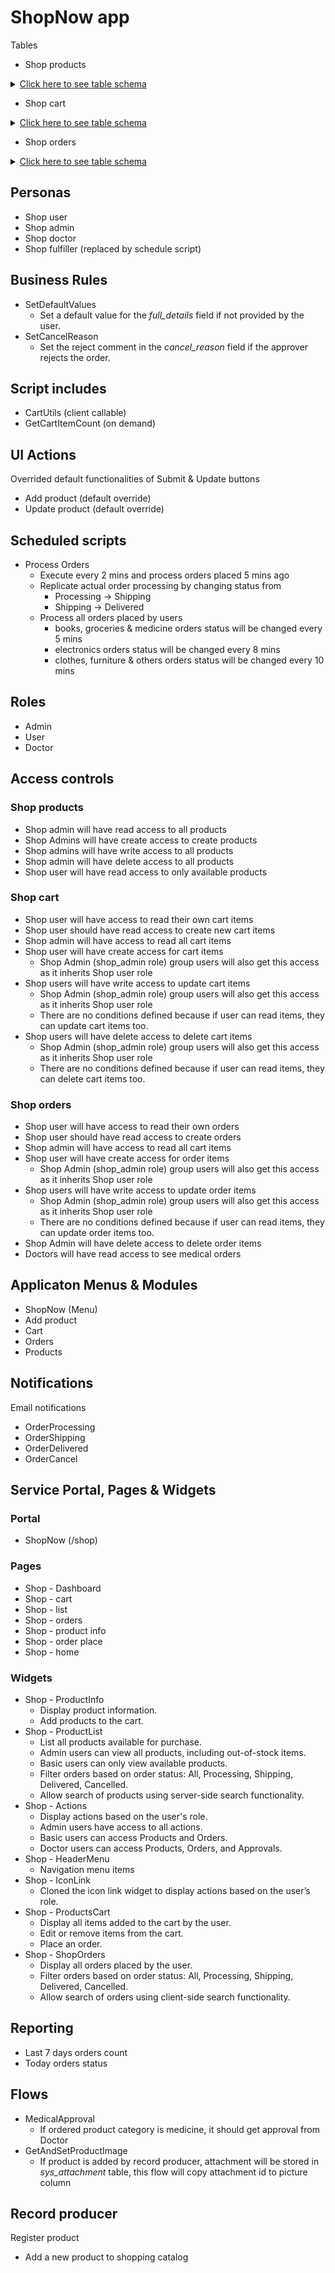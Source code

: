 # ShopNow app

Tables
- Shop products

<details>
<summary><ins>Click here to see table schema</ins></summary>
Extends from: task

**Fields**

| Label               | Internal name       | Type                  | Mandatory | Choice options                                                  | Default value |
|---------------------|---------------------|-----------------------|-----------|-----------------------------------------------------------------|---------------|
| Title               | title               | String (Full UTF-8)   | Y         |                                                                 |               |
| Product Description | product_description | HTML                  | Y         |                                                                 |               |
| Price               | price               | Floating Point Number | Y         |                                                                 |               |
| Full details        | full_details        | HTML                  |           |                                                                 |               |
| Category            | category            | Choice                | Y         | books, electronics, grocery, clothes, mediine, funiture, others |               |
| Available           | available           | True/False            |           |                                                                 | false         |
| Picture             | picture             | Image                 | Y         |                                                                 |               |



</details>

- Shop cart

<details>
<summary><ins>Click here to see table schema</ins></summary>
Extends from: task

**Fields**

| Label        | Internal name | Type                      | Mandatory |
|--------------|---------------|---------------------------|-----------|
| Product      | product       | Refernce -> Shop products | Y         |
| Total amount | total_amount  | Floating Point Number     | Y         |
| Quantity     | quantity      | Integer                   | Y         |
| Added by     | cart_user     | Reference -> User         | Y         |


</details>

- Shop orders

<details>
<summary><ins>Click here to see table schema</ins></summary>
Extends from: task

**Fields**

| Label         | Internal name | Type                      | Mandatory | Choice options                                       | Default value |
|---------------|---------------|---------------------------|-----------|------------------------------------------------------|---------------|
| Product       | product       | Refernce -> Shop products | Y         |                                                      |               |
| Total amount  | total_amount  | Floating Point Number     | Y         |                                                      |               |
| Quantity      | quantity      | Integer                   | Y         |                                                      |               |
| Ordered by    | ordered_by    | Reference -> User         | Y         |                                                      |               |
| Order Status  | order_status  | Choice                    |           | processing, approval, shipping, delivered, cancelled | processing    |
| Cancel Reason | cancel_reason | String                    |           |                                                      |               |


</details>

## Personas

- Shop user
- Shop admin
- Shop doctor
- Shop fulfiller (replaced by schedule script)

## Business Rules


- SetDefaultValues
  - Set a default value for the *_full_details_* field if not provided by the user.
- SetCancelReason
  - Set the reject comment in the *_cancel_reason_* field if the approver rejects the order.

## Script includes


- CartUtils (client callable)
- GetCartItemCount (on demand)


## UI Actions


Overrided default functionalities of Submit & Update buttons

- Add product (default override)
- Update product (default override)

## Scheduled scripts


- Process Orders
  - Execute every 2 mins and process orders placed 5 mins ago
  - Replicate actual order processing by changing status from 
    - Processing -> Shipping
    - Shipping -> Delivered
  - Process all orders placed by users
    - books, groceries & medicine orders status will be changed every 5 mins
    - electronics orders status will be changed every 8 mins
    - clothes, furniture & others orders status will be changed every 10 mins


## Roles


- Admin
- User
- Doctor

## Access controls


### Shop products

- Shop admin will have read access to all products
- Shop Admins will have create access to create products
- Shop admins will have write access to all products
- Shop admin will have delete access to all products
- Shop user will have read access to only available products


### Shop cart
- Shop user will have access to read their own cart items
- Shop user should have read access to create new cart items
- Shop admin will have access to read all cart items
- Shop user will have create access for cart items
  - Shop Admin (shop_admin role) group users will also get this access as it inherits Shop user role
- Shop users will have write access to update cart items
  - Shop Admin (shop_admin role) group users will also get this access as it inherits Shop user role
  - There are no conditions defined because if user can read items, they can update cart items too.
- Shop users will have delete access to delete cart items
  - Shop Admin (shop_admin role) group users will also get this access as it inherits Shop user role
  - There are no conditions defined because if user can read items, they can delete cart items too.

### Shop orders

- Shop user will have access to read their own orders
- Shop user should have read access to create orders
- Shop admin will have access to read all cart items
- Shop user will have create access for order  items
  - Shop Admin (shop_admin role) group users will also get this access as it inherits Shop user role
- Shop users will have write access to update order items
  - Shop Admin (shop_admin role) group users will also get this access as it inherits Shop user role
  - There are no conditions defined because if user can read items, they can update order items too.
- Shop Admin will have delete access to delete order items
- Doctors will have read access to see medical orders


## Applicaton Menus & Modules


- ShopNow (Menu)
- Add product
- Cart
- Orders
- Products

## Notifications

Email notifications
- OrderProcessing
- OrderShipping
- OrderDelivered
- OrderCancel

## Service Portal, Pages & Widgets

### Portal
- ShopNow (/shop)

### Pages
- Shop - Dashboard
- Shop - cart
- Shop - list
- Shop - orders
- Shop - product info
- Shop - order place
- Shop - home

### Widgets

- Shop - ProductInfo
  - Display product information.
  - Add products to the cart.
- Shop - ProductList
  - List all products available for purchase.
  - Admin users can view all products, including out-of-stock items.
  - Basic users can only view available products.
  - Filter orders based on order status: All, Processing, Shipping, Delivered, Cancelled.
  - Allow search of products using server-side search functionality.
- Shop - Actions
  - Display actions based on the user's role.
  - Admin users have access to all actions.
  - Basic users can access Products and Orders.
  - Doctor users can access Products, Orders, and Approvals.
- Shop - HeaderMenu
  - Navigation menu items
- Shop - IconLink
  - Cloned the icon link widget to display actions based on the user’s role.
- Shop - ProductsCart
  - Display all items added to the cart by the user.
  - Edit or remove items from the cart.
  - Place an order.
- Shop - ShopOrders
  - Display all orders placed by the user.
  - Filter orders based on order status: All, Processing, Shipping, Delivered, Cancelled.
  - Allow search of orders using client-side search functionality.

## Reporting


- Last 7 days orders count
- Today orders status

## Flows

- MedicalApproval
  - If ordered product category is medicine, it should get approval from Doctor
- GetAndSetProductImage
  - If product is added by record producer, attachment will be stored in *sys_attachment* table, this flow will copy attachment id to picture column

## Record producer

Register product
- Add a new product to shopping catalog